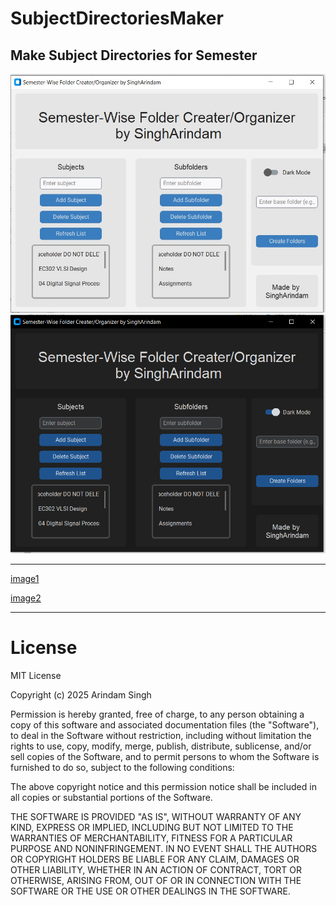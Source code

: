 # SubjectDirectoriesMaker
 Make Subject Directories for Semester
---

<img src="./images/img_01.png">
<img src="./images/img_02.png">

---

[image1](./images/img_01.png)

[image2](./images/img_02.png)

---


# License
MIT License

Copyright (c) 2025 Arindam Singh

Permission is hereby granted, free of charge, to any person obtaining a copy
of this software and associated documentation files (the "Software"), to deal
in the Software without restriction, including without limitation the rights
to use, copy, modify, merge, publish, distribute, sublicense, and/or sell
copies of the Software, and to permit persons to whom the Software is
furnished to do so, subject to the following conditions:

The above copyright notice and this permission notice shall be included in all
copies or substantial portions of the Software.

THE SOFTWARE IS PROVIDED "AS IS", WITHOUT WARRANTY OF ANY KIND, EXPRESS OR
IMPLIED, INCLUDING BUT NOT LIMITED TO THE WARRANTIES OF MERCHANTABILITY,
FITNESS FOR A PARTICULAR PURPOSE AND NONINFRINGEMENT. IN NO EVENT SHALL THE
AUTHORS OR COPYRIGHT HOLDERS BE LIABLE FOR ANY CLAIM, DAMAGES OR OTHER
LIABILITY, WHETHER IN AN ACTION OF CONTRACT, TORT OR OTHERWISE, ARISING FROM,
OUT OF OR IN CONNECTION WITH THE SOFTWARE OR THE USE OR OTHER DEALINGS IN THE
SOFTWARE.
